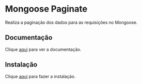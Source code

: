 # Mongoose Paginate

Realiza a paginação dos dados para as requisições no Mongoose.

## Documentação

Clique [aqui](https://github.com/edwardhotchkiss/mongoose-paginate) para ver a documentação.

## Instalação

Clique [aqui](https://www.npmjs.com/package/mongoose-paginate) para fazer a instalação.
